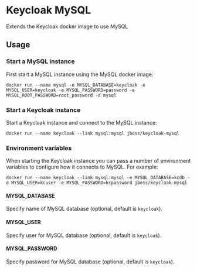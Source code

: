 # Keycloak MySQL

Extends the Keycloak docker image to use MySQL

## Usage

### Start a MySQL instance

First start a MySQL instance using the MySQL docker image:

    docker run --name mysql -e MYSQL_DATABASE=keycloak -e MYSQL_USER=keycloak -e MYSQL_PASSWORD=password -e MYSQL_ROOT_PASSWORD=root_password -d mysql

### Start a Keycloak instance

Start a Keycloak instance and connect to the MySQL instance:

    docker run --name keycloak --link mysql:mysql jboss/keycloak-mysql

### Environment variables

When starting the Keycloak instance you can pass a number of environment variables to configure how it connects to MySQL. For example:

    docker run --name keycloak --link mysql:mysql -e MYSQL_DATABASE=kcdb -e MYSQL_USER=kcuser -e MYSQL_PASSWORD=kcpassword jboss/keycloak-mysql

#### MYSQL_DATABASE

Specify name of MySQL database (optional, default is `keycloak`).

#### MYSQL_USER

Specify user for MySQL database (optional, default is `keycloak`).

#### MYSQL_PASSWORD

Specify password for MySQL database (optional, default is `keycloak`).
